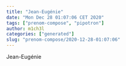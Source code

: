 ```yaml
---
title: "Jean-Eugénie"
date: "Mon Dec 28 01:07:06 CET 2020"
tags: ["prenom-compose", "pipotron"]
author: m1ch3l
categories: ["generated"]
slug: "prenom-compose/2020-12-28-01:07:06"
---
```


Jean-Eugénie
